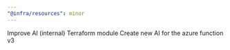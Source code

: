```yaml
---
"@infra/resources": minor
---
```


Improve AI (internal) Terraform module
Create new AI for the azure function v3
